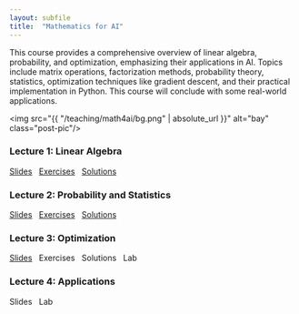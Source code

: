 ```yaml
---
layout: subfile
title:  "Mathematics for AI"
---
```


This course provides a comprehensive overview of linear algebra, probability, and optimization, emphasizing their applications in AI. Topics include matrix operations, factorization methods, probability theory, statistics, optimization techniques like gradient descent, and their practical implementation in Python. This course will conclude with some real-world applications.

<img src="{{ "/teaching/math4ai/bg.png" | absolute_url }}" alt="bay" class="post-pic"/>

### Lecture 1: Linear Algebra
<p style="word-spacing:8px"><a href="https://drive.google.com/file/d/1FBSnvuvM9vPFnDDEd4S4jDHlCklh13o3/view?usp=sharing">Slides</a> <a href="https://drive.google.com/file/d/1NybH869UFgvktLuiR06Tw9GiS6-Xg2n0/view?usp=sharing">Exercises</a> <a href="https://drive.google.com/file/d/1MVGi05WgJDdgAbJqn_3_hqTBS9K3qOuq/view?usp=sharing">Solutions</a></p>

### Lecture 2: Probability and Statistics
<p style="word-spacing:8px"><a href="https://drive.google.com/file/d/1_Q342TrMWMLU1vgQvIr-ap6t-L2rUNGO/view?usp=sharing">Slides</a> <a href="https://drive.google.com/file/d/1gYCVdbZDDNtNcejwvBRNY0dpZBVAOaWg/view?usp=sharing">Exercises</a> <a href="https://drive.google.com/file/d/1_PFvLVAiN4Rz-gmaWuKS5AkRHUMcWcJo/view?usp=sharing">Solutions</a></p>

### Lecture 3: Optimization
<p style="word-spacing:8px"><a href="https://drive.google.com/file/d/1jDER3XiZZbtnFeeS72c-sB24Y21fE8wx/view?usp=sharing">Slides</a> Exercises Solutions Lab</p>

### Lecture 4: Applications
<p style="word-spacing:8px">Slides Lab</p>

